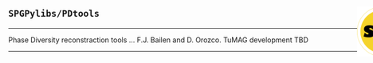 <div style="width:800px">

<img src="../SPGLOGO-LR.png" align="right" width=100px />

## `SPGPylibs/PDtools`
--------------------------


Phase Diversity reconstraction tools ... F.J. Bailen and D. Orozco. TuMAG development TBD 

-------------------------- 

</div>

<!-- #### *cog.py*      
- `cog()`             <span style="float:right; width:45em;"> Center of gravity method</span> 

#### *plot_lib.py*      
- `???()`             <span style="float:right; width:45em;"> Plotting wrappers (TBD)</span>  -->
